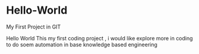 # Hello-World
My First Project in GIT

Hello World
This my first coding project , i would like explore more in coding to do soem automation in base knowledge based engineering 
